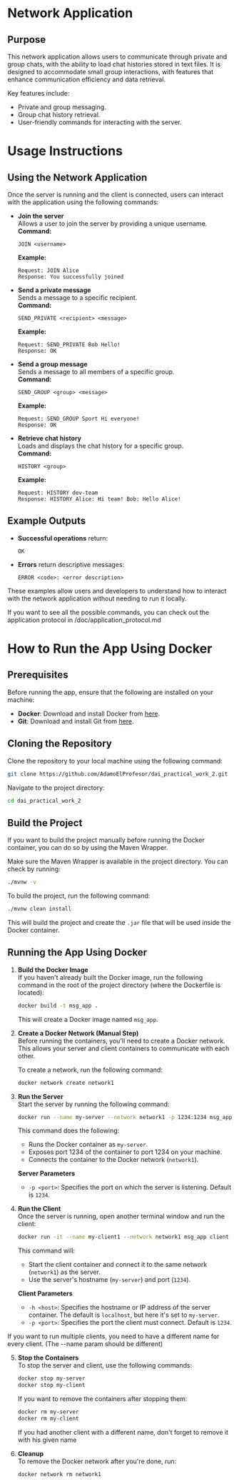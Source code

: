 # Network Application

## Purpose
This network application allows users to communicate through private and group chats, with the ability to load chat histories stored in text files. It is designed to accommodate small group interactions, with features that enhance communication efficiency and data retrieval.

Key features include:
- Private and group messaging.
- Group chat history retrieval.
- User-friendly commands for interacting with the server.

# Usage Instructions

## Using the Network Application

Once the server is running and the client is connected, users can interact with the application using the following commands:

- **Join the server**  
  Allows a user to join the server by providing a unique username.  
  **Command:**
  ```plaintext
  JOIN <username>
  ```  
  **Example:**
  ```plaintext
  Request: JOIN Alice
  Response: You successfully joined
  ```

- **Send a private message**  
  Sends a message to a specific recipient.  
  **Command:**
  ```plaintext
  SEND_PRIVATE <recipient> <message>
  ```  
  **Example:**
  ```plaintext
  Request: SEND_PRIVATE Bob Hello!
  Response: OK
  ```

- **Send a group message**  
  Sends a message to all members of a specific group.  
  **Command:**
  ```plaintext
  SEND_GROUP <group> <message>
  ```  
  **Example:**
  ```plaintext
  Request: SEND_GROUP Sport Hi everyone!
  Response: OK
  ```

- **Retrieve chat history**  
  Loads and displays the chat history for a specific group.  
  **Command:**
  ```plaintext
  HISTORY <group>
  ```  
  **Example:**
  ```plaintext
  Request: HISTORY dev-team
  Response: HISTORY Alice: Hi team! Bob: Hello Alice!
  ```

## Example Outputs

- **Successful operations** return:
  ```plaintext
  OK
  ```

- **Errors** return descriptive messages:
  ```plaintext
  ERROR <code>: <error description>
  ```  

These examples allow users and developers to understand how to interact with the network application without needing to run it locally.

If you want to see all the possible commands, you can check out the application protocol in /doc/application_protocol.md
# How to Run the App Using Docker

## Prerequisites
Before running the app, ensure that the following are installed on your machine:

- **Docker**: Download and install Docker from [here](https://www.docker.com/get-started).
- **Git**: Download and install Git from [here](https://git-scm.com/).

## Cloning the Repository
Clone the repository to your local machine using the following command:

```bash
git clone https://github.com/AdamoElProfesor/dai_practical_work_2.git
```


Navigate to the project directory:

```bash
cd dai_practical_work_2
```

## Build the Project
If you want to build the project manually before running the Docker container, you can do so by using the Maven Wrapper.

Make sure the Maven Wrapper is available in the project directory. You can check by running:

```bash
./mvnw -v
```

To build the project, run the following command:

```bash
./mvnw clean install
```

This will build the project and create the `.jar` file that will be used inside the Docker container.

## Running the App Using Docker

1. **Build the Docker Image**  
   If you haven't already built the Docker image, run the following command in the root of the project directory (where the Dockerfile is located):

   ```bash
   docker build -t msg_app .
   ```

   This will create a Docker image named `msg_app`.


2. **Create a Docker Network (Manual Step)**  
   Before running the containers, you'll need to create a Docker network. This allows your server and client containers to communicate with each other.

   To create a network, run the following command:

   ```bash
   docker network create network1
   ```

3. **Run the Server**  
   Start the server by running the following command:

   ```bash
   docker run --name my-server --network network1 -p 1234:1234 msg_app
   ```

   This command does the following:
    - Runs the Docker container as `my-server`.
    - Exposes port 1234 of the container to port 1234 on your machine.
    - Connects the container to the Docker network (`network1`).

   **Server Parameters**
    - `-p <port>`:  Specifies the port on which the server is listening. Default is `1234`.


4. **Run the Client**  
   Once the server is running, open another terminal window and run the client:

   ```bash
   docker run -it --name my-client1 --network network1 msg_app client -h my-server -p 1234
   ```

   This command will:
    - Start the client container and connect it to the same network (`network1`) as the server.
    - Use the server's hostname (`my-server`) and port (`1234`).

   **Client Parameters**
    - `-h <host>`: Specifies the hostname or IP address of the server container. The default is `localhost`, but here it's set to `my-server`.
    - `-p <port>`: Specifies the port the client must connect. Default is `1234`.

If you want to run multiple clients, you need to have a different name for every client. (The --name param should be different)



5. **Stop the Containers**  
   To stop the server and client, use the following commands:

   ```bash
   docker stop my-server
   docker stop my-client
   ```

   If you want to remove the containers after stopping them:

   ```bash
   docker rm my-server
   docker rm my-client
   ```
   If you had another client with a different name, don't forget to remove it with his given name


6. **Cleanup**  
   To remove the Docker network after you're done, run:

   ```bash
   docker network rm network1
   ```
